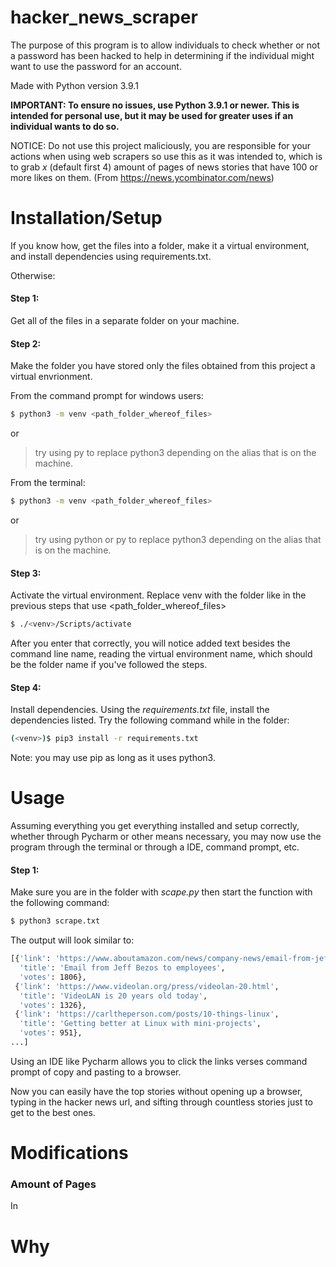 # hacker_news_scraper

The purpose of this program is to allow individuals to check whether or not a password has been hacked to help in determining if the individual might want to use the password for an account.

Made with Python version 3.9.1

**IMPORTANT: To ensure no issues, use Python 3.9.1 or newer.
This is intended for personal use, but it may be used for greater uses if an individual wants to do so.**

NOTICE: Do not use this project maliciously, you are responsible for your actions when using web scrapers so use this as it was intended to, which is to grab *x* (default first 4) amount of pages of news stories that have 100 or more likes on them. (From https://news.ycombinator.com/news)

# Installation/Setup

If you know how, get the files into a folder, make it a virtual environment, and install dependencies using requirements.txt.

Otherwise: 

#### Step 1: 
Get all of the files in a separate folder on your machine.

#### Step 2: 
Make the folder you have stored only the files obtained from this project a virtual envrionment.

From the command prompt for windows users:

```sh
$ python3 -m venv <path_folder_whereof_files>
```
or
>try using 
py to replace python3 depending on the alias that is on the machine.

From the terminal:
```sh
$ python3 -m venv <path_folder_whereof_files>
```
or
>try using python or py to replace python3 depending on the alias that is on the machine.

#### Step 3: 
Activate the virtual environment.
Replace venv with the folder like in the previous steps that use <path_folder_whereof_files>
```sh
$ ./<venv>/Scripts/activate
```
After you enter that correctly, you will notice added text besides the command line name, reading the virtual environment name, which should be the folder name if you've followed the steps.

#### Step 4: 
Install dependencies.
Using the *requirements.txt* file, install the dependencies listed.
Try the following command while in the folder:
```sh
(<venv>)$ pip3 install -r requirements.txt
```
Note: you may use pip as long as it uses python3.

# Usage
Assuming everything you get everything installed and setup correctly, whether through Pycharm or other means necessary, you may now use the program through the terminal or through a IDE, command prompt, etc.

#### Step 1:
Make sure you are in the folder with *scape.py* then start the function with the following command:

```sh
$ python3 scrape.txt
```

The output will look similar to:

```sh
[{'link': 'https://www.aboutamazon.com/news/company-news/email-from-jeff-bezos-to-employees',
  'title': 'Email from Jeff Bezos to employees',
  'votes': 1806},
 {'link': 'https://www.videolan.org/press/videolan-20.html',
  'title': 'VideoLAN is 20 years old today',
  'votes': 1326},
 {'link': 'https://carltheperson.com/posts/10-things-linux',
  'title': 'Getting better at Linux with mini-projects',
  'votes': 951},
...]
```

Using an IDE like Pycharm allows you to click the links verses command prompt of copy and pasting to a browser.

Now you can easily have the top stories without opening up a browser, typing in the hacker news url, and sifting through countless stories just to get to the best ones.

# Modifications

### Amount of Pages

In

# Why

